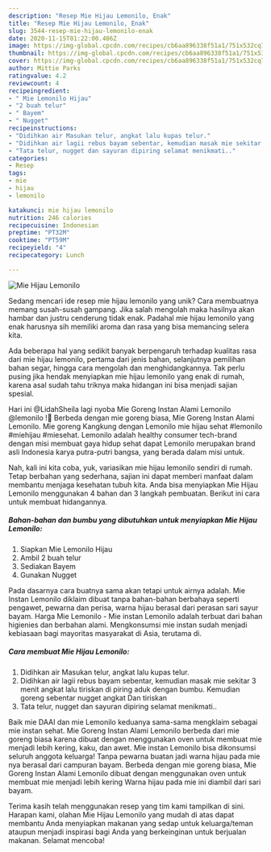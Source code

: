 ```yaml
---
description: "Resep Mie Hijau Lemonilo, Enak"
title: "Resep Mie Hijau Lemonilo, Enak"
slug: 3544-resep-mie-hijau-lemonilo-enak
date: 2020-11-15T01:22:00.406Z
image: https://img-global.cpcdn.com/recipes/cb6aa896338f51a1/751x532cq70/mie-hijau-lemonilo-foto-resep-utama.jpg
thumbnail: https://img-global.cpcdn.com/recipes/cb6aa896338f51a1/751x532cq70/mie-hijau-lemonilo-foto-resep-utama.jpg
cover: https://img-global.cpcdn.com/recipes/cb6aa896338f51a1/751x532cq70/mie-hijau-lemonilo-foto-resep-utama.jpg
author: Mittie Parks
ratingvalue: 4.2
reviewcount: 4
recipeingredient:
- " Mie Lemonilo Hijau"
- "2 buah telur"
- " Bayem"
- " Nugget"
recipeinstructions:
- "Didihkan air Masukan telur, angkat lalu kupas telur."
- "Didihkan air lagii rebus bayam sebentar, kemudian masak mie sekitar 3 menit angkat lalu tiriskan di piring aduk dengan bumbu. Kemudian goreng sebentar nugget angkat Dan tiriskan"
- "Tata telur, nugget dan sayuran dipiring selamat menikmati.."
categories:
- Resep
tags:
- mie
- hijau
- lemonilo

katakunci: mie hijau lemonilo 
nutrition: 246 calories
recipecuisine: Indonesian
preptime: "PT32M"
cooktime: "PT59M"
recipeyield: "4"
recipecategory: Lunch

---
```



![Mie Hijau Lemonilo](https://img-global.cpcdn.com/recipes/cb6aa896338f51a1/751x532cq70/mie-hijau-lemonilo-foto-resep-utama.jpg)

Sedang mencari ide resep mie hijau lemonilo yang unik? Cara membuatnya memang susah-susah gampang. Jika salah mengolah maka hasilnya akan hambar dan justru cenderung tidak enak. Padahal mie hijau lemonilo yang enak harusnya sih memiliki aroma dan rasa yang bisa memancing selera kita.

Ada beberapa hal yang sedikit banyak berpengaruh terhadap kualitas rasa dari mie hijau lemonilo, pertama dari jenis bahan, selanjutnya pemilihan bahan segar, hingga cara mengolah dan menghidangkannya. Tak perlu pusing jika hendak menyiapkan mie hijau lemonilo yang enak di rumah, karena asal sudah tahu triknya maka hidangan ini bisa menjadi sajian spesial.

Hari ini @LidahSheila lagi nyoba Mie Goreng Instan Alami Lemonilo @lemonilo !💚 Berbeda dengan mie goreng biasa, Mie Goreng Instan Alami Lemonilo. Mie goreng Kangkung dengan Lemonilo mie hijau sehat #lemonilo #miehijau #miesehat. Lemonilo adalah healthy consumer tech-brand dengan misi membuat gaya hidup sehat dapat Lemonilo merupakan brand asli Indonesia karya putra-putri bangsa, yang berada dalam misi untuk.


Nah, kali ini kita coba, yuk, variasikan mie hijau lemonilo sendiri di rumah. Tetap berbahan yang sederhana, sajian ini dapat memberi manfaat dalam membantu menjaga kesehatan tubuh kita. Anda bisa menyiapkan Mie Hijau Lemonilo menggunakan 4 bahan dan 3 langkah pembuatan. Berikut ini cara untuk membuat hidangannya.

<!--inarticleads1-->

##### Bahan-bahan dan bumbu yang dibutuhkan untuk menyiapkan Mie Hijau Lemonilo:

1. Siapkan  Mie Lemonilo Hijau
1. Ambil 2 buah telur
1. Sediakan  Bayem
1. Gunakan  Nugget


Pada dasarnya cara buatnya sama akan tetapi untuk airnya adalah. Mie Instan Lemonilo diklaim dibuat tanpa bahan-bahan berbahaya seperti pengawet, pewarna dan perisa, warna hijau berasal dari perasan sari sayur bayam. Harga Mie Lemonilo - Mie instan Lemonilo adalah terbuat dari bahan higienies dan berbahan alami. Mengkonsumsi mie instan sudah menjadi kebiasaan bagi mayoritas masyarakat di Asia, terutama di. 

<!--inarticleads2-->

##### Cara membuat Mie Hijau Lemonilo:

1. Didihkan air Masukan telur, angkat lalu kupas telur.
1. Didihkan air lagii rebus bayam sebentar, kemudian masak mie sekitar 3 menit angkat lalu tiriskan di piring aduk dengan bumbu. Kemudian goreng sebentar nugget angkat Dan tiriskan
1. Tata telur, nugget dan sayuran dipiring selamat menikmati..


Baik mie DAAI dan mie Lemonilo keduanya sama-sama mengklaim sebagai mie instan sehat. Mie Goreng Instan Alami Lemonilo berbeda dari mie goreng biasa karena dibuat dengan menggunakan oven untuk membuat mie menjadi lebih kering, kaku, dan awet. Mie instan Lemonilo bisa dikonsumsi seluruh anggota keluarga! Tanpa pewarna buatan jadi warna hijau pada mie nya berasal dari campuran bayam. Berbeda dengan mie goreng biasa, Mie Goreng Instan Alami Lemonilo dibuat dengan menggunakan oven untuk membuat mie menjadi lebih kering Warna hijau pada mie ini diambil dari sari bayam. 

Terima kasih telah menggunakan resep yang tim kami tampilkan di sini. Harapan kami, olahan Mie Hijau Lemonilo yang mudah di atas dapat membantu Anda menyiapkan makanan yang sedap untuk keluarga/teman ataupun menjadi inspirasi bagi Anda yang berkeinginan untuk berjualan makanan. Selamat mencoba!
